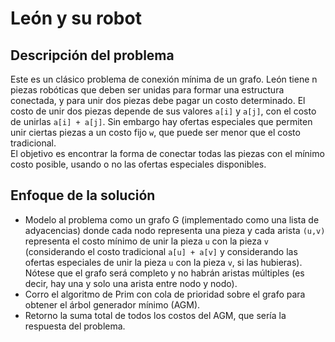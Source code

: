 # León y su robot 

## Descripción del problema

Este es un clásico problema de conexión mínima de un grafo. León tiene n piezas robóticas que deben ser unidas para formar una estructura conectada, y para unir dos piezas debe pagar un costo determinado. El costo de unir dos piezas depende de sus valores `a[i]` y `a[j]`, con el costo de unirlas `a[i] + a[j]`. Sin embargo hay ofertas especiales que permiten unir ciertas piezas a un costo fijo `w`, que puede ser menor que el costo tradicional. <br>
El objetivo es encontrar la forma de conectar todas las piezas con el mínimo costo posible, usando o no las ofertas especiales disponibles. 

## Enfoque de la solución 

- Modelo al problema como un grafo G (implementado como una lista de adyacencias) donde cada nodo representa una pieza y cada arista `(u,v)` representa el costo mínimo de unir la pieza `u` con la pieza `v` (considerando el costo tradicional `a[u] + a[v]` y considerando las ofertas especiales de unir la pieza `u` con la pieza `v`, si las hubieras). Nótese que el grafo será completo y no habrán aristas múltiples (es decir, hay una y solo una arista entre nodo y nodo).
- Corro el algoritmo de Prim con cola de prioridad sobre el grafo para obtener el árbol generador mínimo (AGM).
- Retorno la suma total de todos los costos del AGM, que sería la respuesta del problema.
